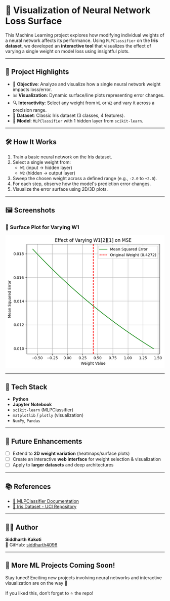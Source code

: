 # 🧠 Visualization of Neural Network Loss Surface

This Machine Learning project explores how modifying individual weights of a neural network affects its performance. Using `MLPClassifier` on the **Iris dataset**, we developed an **interactive tool** that visualizes the effect of varying a single weight on model loss using insightful plots.

---

## 📌 Project Highlights

- 🎯 **Objective**: Analyze and visualize how a single neural network weight impacts loss/error.
- 📊 **Visualization**: Dynamic surface/line plots representing error changes.
- 🔍 **Interactivity**: Select any weight from `W1` or `W2` and vary it across a precision range.
- 🌸 **Dataset**: Classic Iris dataset (3 classes, 4 features).
- 🧠 **Model**: `MLPClassifier` with 1 hidden layer from `scikit-learn`.

---

## 🛠️ How It Works

1. Train a basic neural network on the Iris dataset.
2. Select a single weight from:
   - `W1` (input → hidden layer)
   - `W2` (hidden → output layer)
3. Sweep the chosen weight across a defined range (e.g., `-2.0` to `+2.0`).
4. For each step, observe how the model's prediction error changes.
5. Visualize the error surface using 2D/3D plots.

---

## 🖼️ Screenshots

### 🔹 Surface Plot for Varying W1

![W1 Plot](https://github.com/siddharth4096/neural-network-loss-visualization/blob/643146f781de76edbb033e56f2d31c4958df22f7/output.png)

---

## 🧰 Tech Stack

- **Python**
- **Jupyter Notebook**
- `scikit-learn` (MLPClassifier)
- `matplotlib` / `plotly` (visualization)
- `NumPy`, `Pandas`

---

## 🚀 Future Enhancements

- [ ] Extend to **2D weight variation** (heatmaps/surface plots)
- [ ] Create an interactive **web interface** for weight selection & visualization
- [ ] Apply to **larger datasets** and deep architectures

---

## 📚 References

- [📘 MLPClassifier Documentation](https://scikit-learn.org/stable/modules/generated/sklearn.neural_network.MLPClassifier.html)
- [🌸 Iris Dataset - UCI Repository](https://archive.ics.uci.edu/ml/datasets/iris)

---

## 👨‍💻 Author

**Siddharth Kakoti**  
📎 GitHub: [siddharth4096](https://github.com/siddharth4096)

---


## 📢 More ML Projects Coming Soon!

Stay tuned! Exciting new projects involving neural networks and interactive visualization are on the way 🚀

If you liked this, don’t forget to ⭐ the repo!
